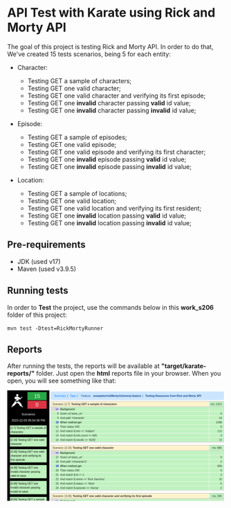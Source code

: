 # **API Test with Karate using Rick and Morty API**

The goal of this project is testing Rick and Morty API. In order to do that, We've created 15 tests scenarios, being 5 for each entity:

*   Character:

    *   Testing GET a sample of characters;
    *   Testing GET one valid character;
    *   Testing GET one valid character and verifying its first episode;
    *   Testing GET one **invalid** character passing **valid** id value;
    *   Testing GET one **invalid** character passing **invalid** id value;

*   Episode:

    *   Testing GET a sample of episodes;
    *   Testing GET one valid episode;
    *   Testing GET one valid episode and verifying its first character;
    *   Testing GET one **invalid** episode passing **valid** id value;
    *   Testing GET one **invalid** episode passing **invalid** id value;

*   Location:

    *   Testing GET a sample of locations;
    *   Testing GET one valid location;
    *   Testing GET one valid location and verifying its first resident;
    *   Testing GET one **invalid** location passing **valid** id value;
    *   Testing GET one **invalid** location passing **invalid** id value;

## **Pre-requirements**

*   JDK (used v17)
*   Maven (used v3.9.5)

## **Running tests**

In order to **Test** the project, use the commands below in this **work_s206** folder of this project:

```shell
mvn test -Dtest=RickMortyRunner
```

## **Reports**
After running the tests, the reports will be available at **"target/karate-reports/"** folder. Just open the **html** reports file in your browser. When you open, you will see something like that:

![Report](assets/reports.png)


